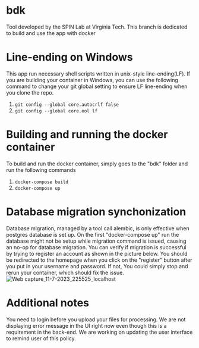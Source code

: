 # bdk
Tool developed by the SPIN Lab at Virginia Tech. This branch is dedicated to build and use the app with docker

# Line-ending on Windows
This app run necessary shell scripts written in unix-style line-ending(LF). If you are building your container in Windows, you can use the following command to change your git global setting to ensure LF line-ending when you clone the repo. 
1) `git config --global core.autocrlf false`
2) `git config --global core.eol lf`

# Building and running the docker container
To build and run the docker container, simply goes to the "bdk" folder and run the following commands
1) `docker-compose build`
2) `docker-compose up`

# Database migration synchonization
Database migration, managed by a tool call alembic, is only effective when postgres database is set up. On the first "docker-compose up" run the database might not be setup while migration command is issued, causing an no-op for database migration. You can verify if migration is successful by trying to register an account as shown in the picture below. You should be redirected to the homepage when you click on the "register" button after you put in your username and password. If not, You could simply stop and rerun your container, which should fix the issue.
![Web capture_11-7-2023_225525_localhost](https://github.com/spin-vt/bdk/assets/36636157/ee39f6f8-7bc6-4a21-9d78-40dee3c2f706)

# Additional notes
You need to login before you upload your files for processing. We are not displaying error message in the UI right now even though this is a requirement in the back-end. We are working on updating the user interface to remind user of this policy. 

